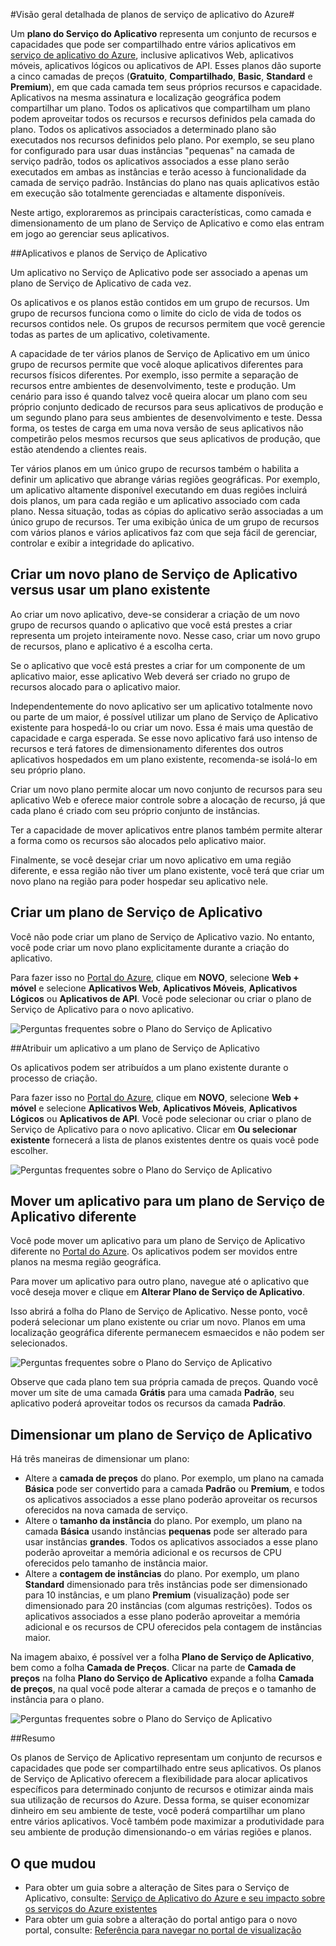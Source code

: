 <properties 
	pageTitle="Visão geral detalhada de planos de serviço de aplicativo do Azure" 
	description="Saiba como os planos do Serviço de Aplicativo para o Serviço de Aplicativo do Azure funcionam e como eles beneficiam sua experiência de gerenciamento." 
	services="app-service" 
	documentationCenter="" 
	authors="cephalin" 
	manager="wpickett" 
	editor=""/>

<tags 
	ms.service="app-service" 
	ms.workload="web" 
	ms.tgt_pltfrm="na" 
	ms.devlang="na" 
	ms.topic="article" 
	ms.date="03/24/2015" 
	ms.author="byvinyal"/>

#Visão geral detalhada de planos de serviço de aplicativo do Azure#

Um **plano do Serviço do Aplicativo** representa um conjunto de recursos e capacidades que pode ser compartilhado entre vários aplicativos em [serviço de aplicativo do Azure](http://go.microsoft.com/fwlink/?LinkId=529714), inclusive aplicativos Web, aplicativos móveis, aplicativos lógicos ou aplicativos de API. Esses planos dão suporte a cinco camadas de preços (**Gratuito**, **Compartilhado**, **Basic**, **Standard** e **Premium**), em que cada camada tem seus próprios recursos e capacidade. Aplicativos na mesma assinatura e localização geográfica podem compartilhar um plano. Todos os aplicativos que compartilham um plano podem aproveitar todos os recursos e recursos definidos pela camada do plano. Todos os aplicativos associados a determinado plano são executados nos recursos definidos pelo plano. Por exemplo, se seu plano for configurado para usar duas instâncias "pequenas" na camada de serviço padrão, todos os aplicativos associados a esse plano serão executados em ambas as instâncias e terão acesso à funcionalidade da camada de serviço padrão. Instâncias do plano nas quais aplicativos estão em execução são totalmente gerenciadas e altamente disponíveis.

Neste artigo, exploraremos as principais características, como camada e dimensionamento de um plano de Serviço de Aplicativo e como elas entram em jogo ao gerenciar seus aplicativos.

##Aplicativos e planos de Serviço de Aplicativo

Um aplicativo no Serviço de Aplicativo pode ser associado a apenas um plano de Serviço de Aplicativo de cada vez.

Os aplicativos e os planos estão contidos em um grupo de recursos. Um grupo de recursos funciona como o limite do ciclo de vida de todos os recursos contidos nele. Os grupos de recursos permitem que você gerencie todas as partes de um aplicativo, coletivamente.

A capacidade de ter vários planos de Serviço de Aplicativo em um único grupo de recursos permite que você aloque aplicativos diferentes para recursos físicos diferentes. Por exemplo, isso permite a separação de recursos entre ambientes de desenvolvimento, teste e produção. Um cenário para isso é quando talvez você queira alocar um plano com seu próprio conjunto dedicado de recursos para seus aplicativos de produção e um segundo plano para seus ambientes de desenvolvimento e teste. Dessa forma, os testes de carga em uma nova versão de seus aplicativos não competirão pelos mesmos recursos que seus aplicativos de produção, que estão atendendo a clientes reais.

Ter vários planos em um único grupo de recursos também o habilita a definir um aplicativo que abrange várias regiões geográficas. Por exemplo, um aplicativo altamente disponível executando em duas regiões incluirá dois planos, um para cada região e um aplicativo associado com cada plano. Nessa situação, todas as cópias do aplicativo serão associadas a um único grupo de recursos. Ter uma exibição única de um grupo de recursos com vários planos e vários aplicativos faz com que seja fácil de gerenciar, controlar e exibir a integridade do aplicativo.

## Criar um novo plano de Serviço de Aplicativo versus usar um plano existente

Ao criar um novo aplicativo, deve-se considerar a criação de um novo grupo de recursos quando o aplicativo que você está prestes a criar representa um projeto inteiramente novo. Nesse caso, criar um novo grupo de recursos, plano e aplicativo é a escolha certa.

Se o aplicativo que você está prestes a criar for um componente de um aplicativo maior, esse aplicativo Web deverá ser criado no grupo de recursos alocado para o aplicativo maior.

Independentemente do novo aplicativo ser um aplicativo totalmente novo ou parte de um maior, é possível utilizar um plano de Serviço de Aplicativo existente para hospedá-lo ou criar um novo. Essa é mais uma questão de capacidade e carga esperada. Se esse novo aplicativo fará uso intenso de recursos e terá fatores de dimensionamento diferentes dos outros aplicativos hospedados em um plano existente, recomenda-se isolá-lo em seu próprio plano.

Criar um novo plano permite alocar um novo conjunto de recursos para seu aplicativo Web e oferece maior controle sobre a alocação de recurso, já que cada plano é criado com seu próprio conjunto de instâncias.
 
Ter a capacidade de mover aplicativos entre planos também permite alterar a forma como os recursos são alocados pelo aplicativo maior.
 
Finalmente, se você desejar criar um novo aplicativo em uma região diferente, e essa região não tiver um plano existente, você terá que criar um novo plano na região para poder hospedar seu aplicativo nele.

## Criar um plano de Serviço de Aplicativo

Você não pode criar um plano de Serviço de Aplicativo vazio. No entanto, você pode criar um novo plano explicitamente durante a criação do aplicativo.

Para fazer isso no [Portal do Azure](http://go.microsoft.com/fwlink/?LinkId=529715), clique em **NOVO**, selecione **Web + móvel** e selecione **Aplicativos Web**, **Aplicativos Móveis**, **Aplicativos Lógicos** ou **Aplicativos de API**. Você pode selecionar ou criar o plano de Serviço de Aplicativo para o novo aplicativo.
 
![Perguntas frequentes sobre o Plano do Serviço de Aplicativo](./media/azure-web-sites-web-hosting-plans-in-depth-overview/azure-web-sites-web-hosting-plans-in-depth-overview01.png)

##Atribuir um aplicativo a um plano de Serviço de Aplicativo

Os aplicativos podem ser atribuídos a um plano existente durante o processo de criação.

Para fazer isso no [Portal do Azure](http://portal.azure.com), clique em **NOVO**, selecione **Web + móvel** e selecione **Aplicativos Web**, **Aplicativos Móveis**, **Aplicativos Lógicos** ou **Aplicativos de API**. Você pode selecionar ou criar o plano de Serviço de Aplicativo para o novo aplicativo. Clicar em **Ou selecionar existente** fornecerá a lista de planos existentes dentre os quais você pode escolher.

![Perguntas frequentes sobre o Plano do Serviço de Aplicativo](./media/azure-web-sites-web-hosting-plans-in-depth-overview/azure-web-sites-web-hosting-plans-in-depth-overview02.png)
 
## Mover um aplicativo para um plano de Serviço de Aplicativo diferente

Você pode mover um aplicativo para um plano de Serviço de Aplicativo diferente no [Portal do Azure](http://portal.azure.com). Os aplicativos podem ser movidos entre planos na mesma região geográfica.

Para mover um aplicativo para outro plano, navegue até o aplicativo que você deseja mover e clique em **Alterar Plano de Serviço de Aplicativo**.
 
Isso abrirá a folha do Plano de Serviço de Aplicativo. Nesse ponto, você poderá selecionar um plano existente ou criar um novo. Planos em uma localização geográfica diferente permanecem esmaecidos e não podem ser selecionados.

![Perguntas frequentes sobre o Plano do Serviço de Aplicativo](./media/azure-web-sites-web-hosting-plans-in-depth-overview/azure-web-sites-web-hosting-plans-in-depth-overview03.png)

Observe que cada plano tem sua própria camada de preços. Quando você mover um site de uma camada **Grátis** para uma camada **Padrão**, seu aplicativo poderá aproveitar todos os recursos da camada **Padrão**.

## Dimensionar um plano de Serviço de Aplicativo

Há três maneiras de dimensionar um plano:

- Altere a **camada de preços** do plano. Por exemplo, um plano na camada **Básica** pode ser convertido para a camada **Padrão** ou **Premium**, e todos os aplicativos associados a esse plano poderão aproveitar os recursos oferecidos na nova camada de serviço.
- Altere o **tamanho da instância** do plano. Por exemplo, um plano na camada **Básica** usando instâncias **pequenas** pode ser alterado para usar instâncias **grandes**. Todos os aplicativos associados a esse plano poderão aproveitar a memória adicional e os recursos de CPU oferecidos pelo tamanho de instância maior.
- Altere a **contagem de instâncias** do plano. Por exemplo, um plano **Standard** dimensionado para três instâncias pode ser dimensionado para 10 instâncias, e um plano **Premium** (visualização) pode ser dimensionado para 20 instâncias (com algumas restrições). Todos os aplicativos associados a esse plano poderão aproveitar a memória adicional e os recursos de CPU oferecidos pela contagem de instâncias maior.

Na imagem abaixo, é possível ver a folha **Plano de Serviço de Aplicativo**, bem como a folha **Camada de Preços**. Clicar na parte de **Camada de preços** na folha **Plano do Serviço de Aplicativo** expande a folha **Camada de preços**, na qual você pode alterar a camada de preços e o tamanho de instância para o plano.
 
![Perguntas frequentes sobre o Plano do Serviço de Aplicativo](./media/azure-web-sites-web-hosting-plans-in-depth-overview/azure-web-sites-web-hosting-plans-in-depth-overview04.png)

##Resumo

Os planos de Serviço de Aplicativo representam um conjunto de recursos e capacidades que pode ser compartilhado entre seus aplicativos. Os planos de Serviço de Aplicativo oferecem a flexibilidade para alocar aplicativos específicos para determinado conjunto de recursos e otimizar ainda mais sua utilização de recursos do Azure. Dessa forma, se quiser economizar dinheiro em seu ambiente de teste, você poderá compartilhar um plano entre vários aplicativos. Você também pode maximizar a produtividade para seu ambiente de produção dimensionando-o em várias regiões e planos.

## O que mudou

* Para obter um guia sobre a alteração de Sites para o Serviço de Aplicativo, consulte: [Serviço de Aplicativo do Azure e seu impacto sobre os serviços do Azure existentes](http://go.microsoft.com/fwlink/?LinkId=529714)
* Para obter um guia sobre a alteração do portal antigo para o novo portal, consulte: [Referência para navegar no portal de visualização](http://go.microsoft.com/fwlink/?LinkId=529715)

<!--HONumber=54--> 
